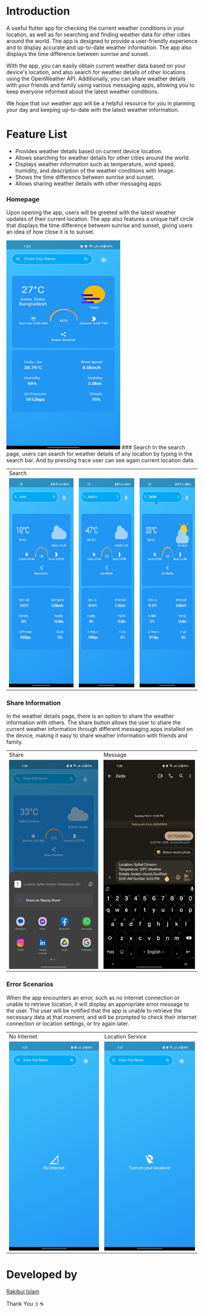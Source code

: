 # Introduction
A useful flutter app for checking the current weather conditions in your location, as well as for searching and finding weather data for other cities around the world. The app is designed to provide a user-friendly experience and to display accurate and up-to-date weather information. The app also displays the time difference between sunrise and sunset.

With the app, you can easily obtain current weather data based on your device's location, and also search for weather details of other locations using the OpenWeather API. Additionally, you can share weather details with your friends and family using various messaging apps, allowing you to keep everyone informed about the latest weather conditions.

We hope that our weather app will be a helpful resource for you in planning your day and keeping up-to-date with the latest weather information.

# Feature List
- Provides weather details based on current device location.
- Allows searching for weather details for other cities around the world.
- Displays weather information such as temperature, wind speed, humidity, and description of the weather conditions with image.
- Shows the time difference between sunrise and sunset.
- Allows sharing weather details with other messaging apps.

### Homepage
Upon opening the app, users will be greeted with the latest weather updates of their current location. The app also features a unique half circle that displays the time difference between sunrise and sunset, giving users an idea of how close it is to sunset.

<img src="https://github.com/Rakibul25/weather-app-flutter-/blob/main/screenshots/home.jpg" width="300" height="550">
### Search
In the search page, users can search for weather details of any location by typing in the search bar. And by pressing trace user can see again current location data.

<table>
  <tr>
     <td>Search</td>
  </tr>
  <tr>
    <td><img src="https://github.com/Rakibul25/weather-app-flutter-/blob/main/screenshots/london.jpg" width="300" height="550"></td>
    <td><img src="https://github.com/Rakibul25/weather-app-flutter-/blob/main/screenshots/antarctica.jpg" width="300" height="550"></td>
    <td><img src="https://github.com/Rakibul25/weather-app-flutter-/blob/main/screenshots/rajshahi.jpg" width="300" height="550"></td>
  </tr>
 </table>
 
 ### Share Information
 In the weather details page, there is an option to share the weather information with others. The share button allows the user to share the current weather information through different messaging apps installed on the device, making it easy to share weather information with friends and family.
 
 <table>
  <tr>
     <td>Share</td>
     <td>Message</td>
  </tr>
  <tr>
    <td><img src="https://github.com/Rakibul25/weather-app-flutter-/blob/main/screenshots/share.jpg" width="300" height="550"></td>
    <td><img src="https://github.com/Rakibul25/weather-app-flutter-/blob/main/screenshots/msg.jpg" width="300" height="550"></td>
  </tr>
 </table>
 
 ### Error Scenarios
 When the app encounters an error, such as no internet connection or unable to retrieve location, it will display an appropriate error message to the user. The user will be notified that the app is unable to retrieve the necessary data at that moment, and will be prompted to check their internet connection or location settings, or try again later.
 
 <table>
  <tr>
     <td>No Internet</td>
     <td>Location Service</td>
  </tr>
  <tr>
    <td><img src="https://github.com/Rakibul25/weather-app-flutter-/blob/main/screenshots/nointernet.jpg" width="300" height="550"></td>
    <td><img src="https://github.com/Rakibul25/weather-app-flutter-/blob/main/screenshots/location.jpg" width="300" height="550"></td>
  </tr>
 </table>

# Developed by
[Rakibul Islam](https://github.com/Rakibul25)

Thank You :) ☕
